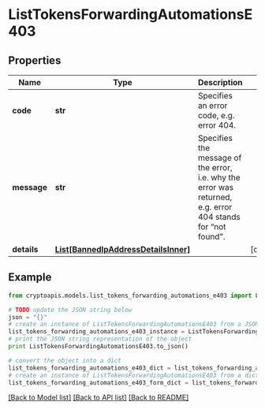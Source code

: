 # ListTokensForwardingAutomationsE403


## Properties
Name | Type | Description | Notes
------------ | ------------- | ------------- | -------------
**code** | **str** | Specifies an error code, e.g. error 404. | 
**message** | **str** | Specifies the message of the error, i.e. why the error was returned, e.g. error 404 stands for “not found”. | 
**details** | [**List[BannedIpAddressDetailsInner]**](BannedIpAddressDetailsInner.md) |  | [optional] 

## Example

```python
from cryptoapis.models.list_tokens_forwarding_automations_e403 import ListTokensForwardingAutomationsE403

# TODO update the JSON string below
json = "{}"
# create an instance of ListTokensForwardingAutomationsE403 from a JSON string
list_tokens_forwarding_automations_e403_instance = ListTokensForwardingAutomationsE403.from_json(json)
# print the JSON string representation of the object
print ListTokensForwardingAutomationsE403.to_json()

# convert the object into a dict
list_tokens_forwarding_automations_e403_dict = list_tokens_forwarding_automations_e403_instance.to_dict()
# create an instance of ListTokensForwardingAutomationsE403 from a dict
list_tokens_forwarding_automations_e403_form_dict = list_tokens_forwarding_automations_e403.from_dict(list_tokens_forwarding_automations_e403_dict)
```
[[Back to Model list]](../README.md#documentation-for-models) [[Back to API list]](../README.md#documentation-for-api-endpoints) [[Back to README]](../README.md)


